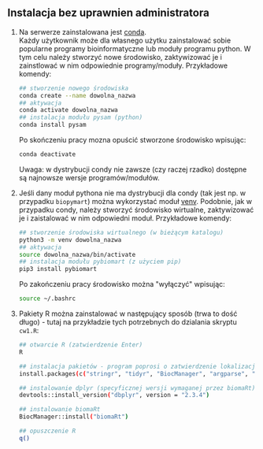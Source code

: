 
## Instalacja bez uprawnien administratora  
1. Na serwerze zainstalowana jest [conda](https://docs.conda.io/projects/conda/en/stable/commands/index.html).  
 Każdy użytkownik może dla własnego użytku zainstalować sobie popularne programy bioinformatyczne lub moduły programu python. W tym celu należy stworzyć nowe środowisko, zaktywizować je i zainstlować w nim odpowiednie programy/moduły. Przykładowe komendy:

   ```bash
   ## stworzenie nowego środowiska
   conda create --name dowolna_nazwa
   ## aktywacja
   conda activate dowolna_nazwa
   ## instalacja modułu pysam (python)   
   conda install pysam
   ```
   Po skończeniu pracy mozna opuścić stworzone środowisko wpisując:
   ```bash
   conda deactivate
   ```  
   Uwaga: w dystrybucji condy nie zawsze (czy raczej rzadko) dostępne są najnowsze wersje programów/modułów.  

2. Jeśli dany moduł pythona nie ma dystrybucji dla condy (tak jest np. w przypadku `biopymart`) można wykorzystać moduł [venv](https://docs.python.org/3/library/venv.html#creating-virtual-environments). Podobnie, jak w przypadku condy, należy stworzyć środowisko wirtualne, zaktywizować je i zaistalować w nim odpowiedni moduł. Przykładowe komendy:  
   ```bash
   ## stworzenie środowiska wirtualnego (w bieżącym katalogu)
   python3 -m venv dowolna_nazwa
   ## aktywacja
   source dowolna_nazwa/bin/activate
   ## instalacja modułu pybiomart (z użyciem pip)
   pip3 install pybiomart
   ```
   Po zakończeniu pracy środowisko można "wyłączyć" wpisując:
   ```bash
   source ~/.bashrc
   ```
3. Pakiety R można zainstalować w następujący sposób (trwa to dość długo) - tutaj na przykładzie tych potrzebnych do dzialania skryptu `cw1.R`:  
   ```bash
   ## otwarcie R (zatwierdzenie Enter)
   R
   
   ## instalacja pakietów - program poprosi o zatwierdzenie lokalizacji pakietów - prosze dwa razy wpisać yes
   install.packages(c("stringr", "tidyr", "BiocManager", "argparse", "devtools"), dependiencies = TRUE)

   ## instalowanie dplyr (specyficznej wersji wymaganej przez biomaRt) 
   devtools::install_version("dbplyr", version = "2.3.4") 

   ## instalowanie biomaRt
   BiocManager::install("biomaRt")

   ## opuszczenie R
   q()
    
   ```


